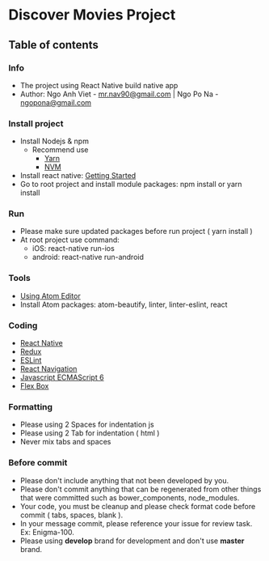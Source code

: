 # Discover Movies Project

## Table of contents

### Info
* The project using React Native build native app
* Author: Ngo Anh Viet - mr.nav90@gmail.com | Ngo Po Na - ngopona@gmail.com

### Install project
* Install Nodejs & npm
  * Recommend use
    - [Yarn](https://yarnpkg.com/en/docs/install)
    - [NVM](https://github.com/creationix/nvm)
* Install react native: [Getting Started](https://facebook.github.io/react-native/docs/getting-started.html)
* Go to root project and install module packages: npm install or yarn install

### Run
* Please make sure updated packages before run project ( yarn install )
* At root project use command:
  - iOS: react-native run-ios
  - android: react-native run-android

### Tools
* [Using Atom Editor](https://atom.io/)
* Install Atom packages: atom-beautify, linter, linter-eslint, react

### Coding
* [React Native](https://facebook.github.io/react-native/docs/components-and-apis.html)
* [Redux](https://redux.js.org/introduction)
* [ESLint](https://eslint.org)
* [React Navigation](https://reactnavigation.org/docs/getting-started.html)
* [Javascript ECMAScript 6](http://es6-features.org/)
* [Flex Box](https://www.sketchingwithcss.com/samplechapter/cheatsheet.html)

### Formatting
* Please using 2 Spaces for indentation js
* Please using 2 Tab for indentation ( html )
* Never mix tabs and spaces

### Before commit
* Please don't include anything that not been developed by you.
* Please don't commit anything that can be regenerated from other things that were committed such as bower_components, node_modules.
* Your code, you must be cleanup and please check format code before commit ( tabs, spaces, blank ).
* In your message commit, please reference your issue for review task. Ex: Enigma-100.
* Please using **develop** brand for development and don't use **master** brand.

